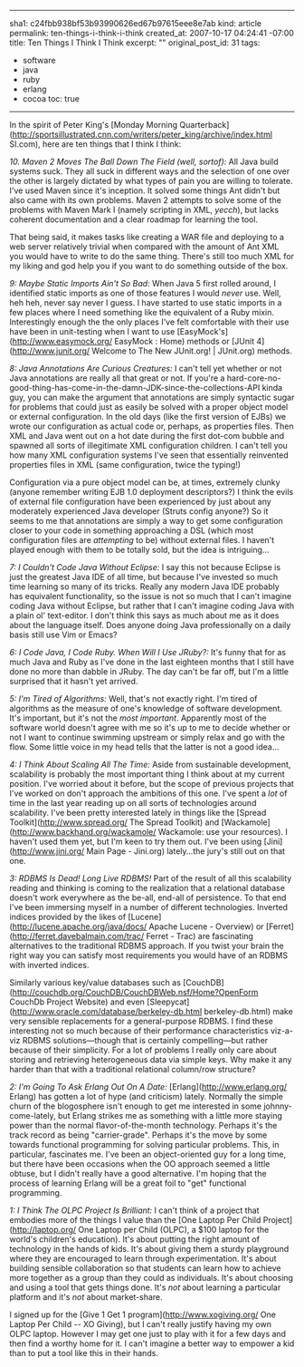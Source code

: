 ----- 
sha1: c24fbb938bf53b93990626ed67b97615eee8e7ab
kind: article
permalink: ten-things-i-think-i-think
created_at: 2007-10-17 04:24:41 -07:00
title: Ten Things I Think I Think
excerpt: ""
original_post_id: 31
tags: 
- software
- java
- ruby
- erlang
- cocoa
toc: true
-----
In the spirit of Peter King's [Monday Morning Quarterback](http://sportsillustrated.cnn.com/writers/peter_king/archive/index.html SI.com), here are ten things that I think I think:

*10. Maven 2 Moves The Ball Down The Field (well, sortof):* All Java build systems suck. They all suck in different ways and the selection of one over the other is largely dictated by what types of pain you are willing to tolerate. I've used Maven since it's inception. It solved some things Ant didn't but also came with its own problems. Maven 2 attempts to solve some of the problems with Maven Mark I (namely scripting in XML, _yecch_), but lacks coherent documentation and a clear roadmap for learning the tool.

That being said, it makes tasks like creating a WAR file and deploying to a web server relatively trivial when compared with the amount of Ant XML you would have to write to do the same thing. There's still too much XML for my liking and god help you if you want to do something outside of the box.

*9: Maybe Static Imports Ain't So Bad:* When Java 5 first rolled around, I identified static imports as one of those features I would _never_ use. Well, heh heh, never say never I guess. I have started to use static imports in a few places where I need something like the equivalent of a Ruby mixin. Interestingly enough the the only places I've felt comfortable with their use have been in unit-testing when I want to use [EasyMock's](http://www.easymock.org/ EasyMock : Home) methods or [JUnit 4](http://www.junit.org/ Welcome to The New JUnit.org! | JUnit.org) methods.

*8: Java Annotations Are Curious Creatures:* I can't tell yet whether or not Java annotations are really all that great or not. If you're a hard-core-no-good-thing-has-come-in-the-damn-JDK-since-the-collections-API kinda guy, you can make the argument that annotations are simply syntactic sugar for problems that could just as easily be solved with a proper object model or external configuration. In the old days (like the first version of EJBs) we wrote our configuration as actual code or, perhaps, as properties files. Then XML and Java went out on a hot date during the first dot-com bubble and spawned all sorts of illegitimate XML configuration children. I can't tell you how many XML configuration systems I've seen that essentially reinvented properties files in XML (same configuration, twice the typing!)

Configuration via a pure object model can be, at times, extremely clunky (anyone remember writing EJB 1.0 deployment descriptors?) I think the evils of external file configuration have been experienced by just about any moderately experienced Java developer (Struts config anyone?) So it seems to me that annotations are simply a way to get some configuration closer to your code in something approaching a DSL (which most configuration files are _attempting_ to be) without external files. I haven't played enough with them to be totally sold, but the idea is intriguing&hellip;

*7: I Couldn't Code Java Without Eclipse:* I say this not because Eclipse is just the greatest Java IDE of all time, but because I've invested so much time learning so many of its tricks. Really any modern Java IDE probably has equivalent functionality, so the issue is not so much that I can't imagine coding Java without Eclipse, but rather that I can't imagine coding Java with a plain ol' text-editor. I don't think this says as much about me as it does about the language itself. Does anyone doing Java professionally on a daily basis still use Vim or Emacs?

*6: I Code Java, I Code Ruby. When Will I Use JRuby?:* It's funny that for as much Java and Ruby as I've done in the last eighteen months that I still have done no more than dabble in JRuby. The day can't be far off, but I'm a little surprised that it hasn't yet arrived.

*5: I'm Tired of Algorithms:* Well, that's not exactly right. I'm tired of algorithms as the measure of one's knowledge of software development. It's important, but it's not the _most important_. Apparently most of the software world doesn't agree with me so it's up to me to decide whether or not I want to continue swimming upstream or simply relax and go with the flow. Some little voice in my head tells that the latter is not a good idea&hellip;

*4: I Think About Scaling All The Time:* Aside from sustainable development, scalability is probably the most important thing I think about at my current position. I've worried about it before, but the scope of previous projects that I've worked on don't approach the ambitions of this one. I've spent a _lot_ of time in the last year reading up on all sorts of technologies around scalability. I've been pretty interested lately in things like the [Spread Toolkit](http://www.spread.org/ The Spread Toolkit) and [Wackamole](http://www.backhand.org/wackamole/ Wackamole: use your resources). I haven't used them yet, but I'm keen to try them out. I've been using [Jini](http://www.jini.org/ Main Page - Jini.org) lately&hellip;the jury's still out on that one.

*3: RDBMS Is Dead! Long Live RDBMS!* Part of the result of all this scalability reading and thinking is coming to the realization that a relational database doesn't work everywhere as the be-all, end-all of persistence. To that end I've been immersing myself in a number of different technologies. Inverted indices provided by the likes of [Lucene](http://lucene.apache.org/java/docs/ Apache Lucene - Overview) or [Ferret](http://ferret.davebalmain.com/trac/ Ferret - Trac) are fascinating alternatives to the traditional RDBMS approach. If you twist your brain the right way you can satisfy most requirements you would have of an RDBMS with inverted indices.

Similarly various key/value databases such as [CouchDB](http://couchdb.org/CouchDB/CouchDBWeb.nsf/Home?OpenForm CouchDb Project Website) and even [Sleepycat](http://www.oracle.com/database/berkeley-db.html berkeley-db.html) make very sensible replacements for a general-purpose RDBMS. I find these interesting not so much because of their performance characteristics viz-a-viz RDBMS solutions&mdash;though that is certainly compelling&mdash;but rather because of their simplicity. For a lot of problems I really only care about storing and retrieving heterogeneous data via simple keys. Why make it any harder than that with a traditional relational column/row structure?

*2: I'm Going To Ask Erlang Out On A Date:* [Erlang](http://www.erlang.org/ Erlang) has gotten a lot of hype (and criticism) lately. Normally the simple churn of the blogosphere isn't enough to get me interested in some johnny-come-lately, but Erlang strikes me as something with a little more staying power than the normal flavor-of-the-month technology. Perhaps it's the track record as being "carrier-grade". Perhaps it's the move by some towards functional programming for solving particular problems. This, in particular, fascinates me. I've been an object-oriented guy for a long time, but there have been occasions when the OO approach seemed a little obtuse, but I didn't really have a good alternative. I'm hoping that the process of learning Erlang will  be a great foil to "get" functional programming.

*1: I Think The OLPC Project Is Brilliant:* I can't think of a project that embodies more of the things I value than the [One Laptop Per Child Project](http://laptop.org/ One Laptop per Child (OLPC), a $100 laptop for the world's children's education). It's about putting the right amount of technology in the hands of kids. It's about giving them a sturdy playground where they are encouraged to learn through experimentation. It's about building sensible collaboration so that students can learn how to achieve more together as a group than they could as individuals. It's about choosing and using a tool that gets things done. It's _not_ about learning a particular platform and it's _not_ about market-share.

I signed up for the [Give 1 Get 1 program](http://www.xogiving.org/ One Laptop Per Child -- XO Giving), but I can't really justify having my own OLPC laptop. However I may get one just to play with it for a few days and then find a worthy home for it. I can't imagine a better way to empower a kid than to put a tool like this in their hands.

